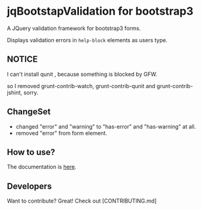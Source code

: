 jqBootstapValidation for bootstrap3
====================

A JQuery validation framework for bootstrap3 forms.

Displays validation errors in `help-block` elements as users type.

NOTICE
------
I can't install qunit , because something is blocked by GFW.

so I removed grunt-contrib-watch, grunt-contrib-qunit and grunt-contrib-jshint, sorry.

ChangeSet
--------
* changed "error" and "warning" to "has-error" and "has-warning" at all.
* removed "error" from form element.


How to use?
-----------
The documentation is [here](http://ReactiveRaven.github.com/jqBootstrapValidation).

Developers
------------------
Want to contribute? Great! Check out [CONTRIBUTING.md]



